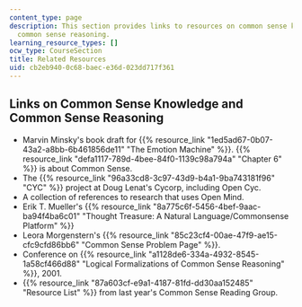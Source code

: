 ```yaml
---
content_type: page
description: This section provides links to resources on common sense knowledge and
  common sense reasoning.
learning_resource_types: []
ocw_type: CourseSection
title: Related Resources
uid: cb2eb940-0c68-baec-e36d-023dd717f361
---
```


Links on Common Sense Knowledge and Common Sense Reasoning
----------------------------------------------------------

*   Marvin Minsky's book draft for {{% resource_link "1ed5ad67-0b07-43a2-a8bb-6b461856de11" "The Emotion Machine" %}}. {{% resource_link "defa1117-789d-4bee-84f0-1139c98a794a" "Chapter 6" %}} is about Common Sense.
*   The {{% resource_link "96a33cd8-3c97-43d9-b4a1-9ba743181f96" "CYC" %}} project at Doug Lenat's Cycorp, including Open Cyc.
*   A collection of references to research that uses Open Mind.
*   Erik T. Mueller's {{% resource_link "8a775c6f-5456-4bef-9aac-ba94f4ba6c01" "Thought Treasure: A Natural Language/Commonsense Platform" %}}
*   Leora Morgenstern's {{% resource_link "85c23cf4-00ae-47f9-ae15-cfc9cfd86bb6" "Common Sense Problem Page" %}}.
*   Conference on {{% resource_link "a1128de6-334a-4932-8545-1a58cf466d88" "Logical Formalizations of Common Sense Reasoning" %}}, 2001.
*   {{% resource_link "87a603cf-e9a1-4187-81fd-dd30aa152485" "Resource List" %}} from last year's Common Sense Reading Group.